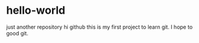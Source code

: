 # hello-world
just another repository
hi github 
this is my first project to learn git.
I hope to good git.
